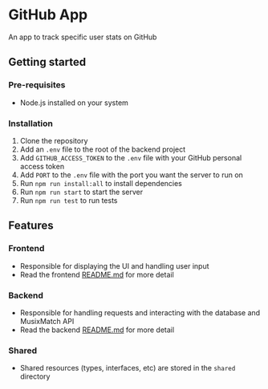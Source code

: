 # GitHub App
An app to track specific user stats on GitHub

## Getting started
### Pre-requisites
- Node.js installed on your system

### Installation
1. Clone the repository
2. Add an `.env` file to the root of the backend project
3. Add `GITHUB_ACCESS_TOKEN` to the `.env` file with your GitHub personal access token
4. Add `PORT` to the `.env` file with the port you want the server to run on
4. Run `npm run install:all` to install dependencies
5. Run `npm run start` to start the server
6. Run `npm run test` to run tests

## Features
### Frontend
- Responsible for displaying the UI and handling user input
- Read the frontend [README.md](./frontend/README.md) for more detail
### Backend
- Responsible for handling requests and interacting with the database and MusixMatch API
- Read the backend [README.md](./backend/README.md) for more detail
### Shared
- Shared resources (types, interfaces, etc) are stored in the `shared` directory